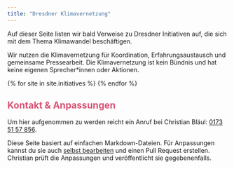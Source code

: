 ```yaml
---
title: "Dresdner Klimavernetzung"
---
```

Auf dieser Seite listen wir bald Verweise zu Dresdner Initiativen auf, die sich mit dem Thema Klimawandel beschäftigen.

Wir nutzen die Klimavernetzung für Koordination, Erfahrungsaustausch und gemeinsame Pressearbeit. Die Klimavernetzung
ist kein Bündnis und hat keine eigenen Sprecher\*innen oder Aktionen.

<!-- ## Initiativen -->

<table border="0" cellspacing="0" cellpadding="0" style="display:none">
    {% for site in site.initiatives %}
        <tr>
            <td><a {% if site.website %} href="{{ site.website }}"{% endif %}>{{ site.name }}</a></td>
            <td>{% include social.html %}</td>
        </tr>
    {% endfor %}
</table>

<h2 style="color: rgb(217, 83, 116)">Kontakt & Anpassungen</h2>
Um hier aufgenommen zu werden reicht ein Anruf bei Christian Bläul:  
<a href="tel:+491735157856">0173 51 57 856</a>.

Diese Seite basiert auf einfachen Markdown-Dateien. Für Anpassungen kannst du sie
auch [selbst bearbeiten](https://github.com/Fonata/klimavernetzung-dresden.de/edit/master/index.md) und einen Pull
Request erstellen. Christian prüft die Anpassungen und veröffentlicht sie gegebenenfalls.
